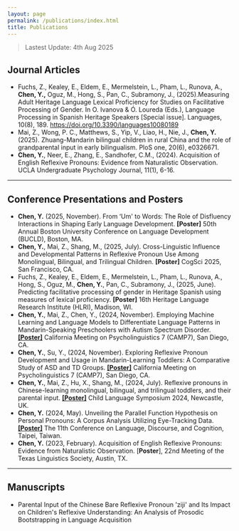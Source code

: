 ```yaml
---
layout: page
permalink: /publications/index.html
title: Publications
---
```


> Lastest Update: 4th Aug 2025

## Journal Articles
- Fuchs, Z., Kealey, E., Eldem, E., Mermelstein, L., Pham, L., Runova, A., **Chen, Y.,** Oguz, M., Hong, S., Pan, C., Subramony, J., (2025).Measuring Adult Heritage Language Lexical Proficiency for Studies on Facilitative Processing of Gender. In O. Ivanova & Ó. Loureda (Eds.), Language Processing in Spanish Heritage Speakers [Special issue]. Languages, 10(8), 189. https://doi.org/10.3390/languages10080189
- Mai, Z., Wong, P. C., Matthews, S., Yip, V., Liao, H., Nie, J., **Chen, Y.** (2025). Zhuang-Mandarin bilingual children in rural China and the role of grandparental input in early bilingualism. PloS one, 20(6), e0326671.
- **Chen, Y.**, Neer, E., Zhang, E., Sandhofer, C.M., (2024). Acquisition of English Reflexive Pronouns: Evidence from Naturalistic Observation. UCLA Undergraduate Psychology Journal, 11(1), 6-16. <br>

---


## Conference Presentations and Posters
- **Chen, Y.** (2025, November). From ‘Um' to Words: The Role of Disfluency Interactions in Shaping Early Language Development. **[Poster]** 50th Annual Boston University Conference on Language Development (BUCLD), Boston, MA.
- **Chen, Y.**, Mai, Z., Shang, M., (2025, July). Cross-Linguistic Influence and Developmental Patterns in Reflexive Pronoun Use Among Monolingual, Bilingual, and Trilingual Children. **[Poster]** CogSci 2025, San Francisco, CA.
- Fuchs, Z., Kealey, E., Eldem, E., Mermelstein, L., Pham, L., Runova, A., Hong, S., Oguz, M., **Chen, Y.**, Pan, C., Subramony, J., (2025, June). Predicting facilitative processing of gender in Heritage Spanish using measures of lexical proficiency. **[Poster]** 16th Heritage Language Research Institute (HLRI), Madison, WI.
- **Chen, Y.**, Mai, Z., Chen, Y., (2024, November). Employing Machine Learning and Language Models to Differentiate Language Patterns in Mandarin-Speaking Preschoolers with Autism Spectrum Disorder. [**[Poster]**]([https://github.com/Yue-Chen-YC/CAMP7_Employing-Machine-Learning-and-Language-Model-to-Differentiate-Language-Patterns-in-Mandarin-S](https://github.com/Yue-Chen-YC/conference-presentations/tree/main/CAMP7)) California Meeting on Psycholinguistics 7 (CAMP7), San Diego, CA.
- **Chen, Y.**, Su, Y., (2024, November). Exploring Reflexive Pronoun Development and Usage in Mandarin-Learning Toddlers: A Comparative Study of ASD and TD Groups. [**[Poster]**]([https://github.com/Yue-Chen-YC/CAMP7_Exploring-Reflexive-Pronoun-Development-and-Usage-in-Mandarin-Learning-Toddlers](https://github.com/Yue-Chen-YC/conference-presentations/tree/main/CAMP7)) California Meeting on Psycholinguistics 7 (CAMP7), San Diego, CA. 
- **Chen, Y.**, Mai, Z., Hu, X., Shang, M., (2024, July). Reflexive pronouns in Chinese-learning monolingual, bilingual, and trilingual toddlers, and their parental input. [**[Poster]**]([https://github.com/Yue-Chen-YC/CLS_2024](https://github.com/Yue-Chen-YC/conference-presentations/tree/main/CLS-2024)) Child Language Symposium 2024, Newcastle, UK. 
- **Chen, Y.** (2024, May). Unveiling the Parallel Function Hypothesis on Personal Pronouns: A Corpus Analysis Utilizing Eye-Tracking Data. [**[Poster]**]([https://github.com/Yue-Chen-YC/CLDC11_2024](https://github.com/Yue-Chen-YC/conference-presentations/tree/main/CLDC11-2024)) The 11th Conference on Language, Discourse, and Cognition, Taipei, Taiwan. 
- **Chen, Y.** (2023, February). Acquisition of English Reflexive Pronouns: Evidence from Naturalistic Observation. [**Poster**], 22nd Meeting of the Texas Linguistics Society, Austin, TX.

---

## Manuscripts
- Parental Input of the Chinese Bare Reflexive Pronoun 'ziji' and Its Impact on Children's Reflexive Understanding: An Analysis of Prosodic Bootstrapping in Language Acquisition <br>
